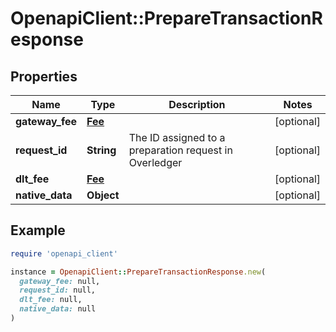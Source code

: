 # OpenapiClient::PrepareTransactionResponse

## Properties

| Name | Type | Description | Notes |
| ---- | ---- | ----------- | ----- |
| **gateway_fee** | [**Fee**](Fee.md) |  | [optional] |
| **request_id** | **String** | The ID assigned to a preparation request in Overledger | [optional] |
| **dlt_fee** | [**Fee**](Fee.md) |  | [optional] |
| **native_data** | **Object** |  | [optional] |

## Example

```ruby
require 'openapi_client'

instance = OpenapiClient::PrepareTransactionResponse.new(
  gateway_fee: null,
  request_id: null,
  dlt_fee: null,
  native_data: null
)
```

